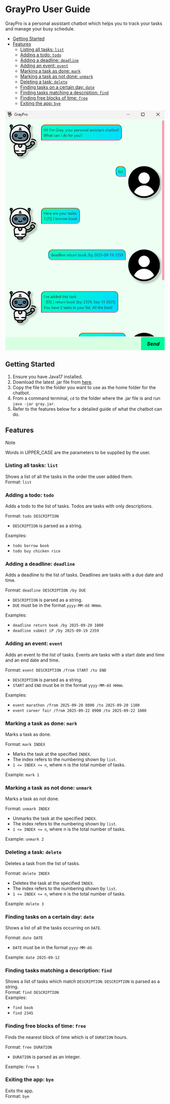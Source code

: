 # GrayPro User Guide
GrayPro is a personal assistant chatbot which helps you to track your tasks and manage your busy schedule.

- [Getting Started](#getting-started)
- [Features](#Features)
    - [Listing all tasks: `list`](#listing-all-tasks-list)
    - [Adding a todo: `todo`](#adding-a-todo-todo)
    - [Adding a deadline: `deadline`](#adding-a-deadline-deadline)
    - [Adding an event: `event`](#adding-an-event-event)
    - [Marking a task as done: `mark`](#marking-a-task-as-done-mark)
    - [Marking a task as not done: `unmark`](#marking-a-task-as-not-done-unmark)
    - [Deleting a task: `delete`](#deleting-a-task-delete)
    - [Finding tasks on a certain day: `date`](#finding-tasks-on-a-certain-day-date)
    - [Finding tasks matching a description: `find`](#finding-tasks-matching-a-description-find)
    - [Finding free blocks of time: `free`](#finding-free-blocks-of-time-free)
    - [Exiting the app: `bye`](#exiting-the-app-bye)

![Screenshot of GrayPro GUI](./Ui.png)

## Getting Started
1. Ensure you have Java17 installed.
2. Download the latest .jar file from [here](https://github.com/GREYHAT262/ip/releases).
3. Copy the file to the folder you want to use as the home folder for the chatbot.
4. From a command terminal, `cd` to the folder where the .jar file is and run `java -jar gray.jar`.
5. Refer to the features below for a detailed guide of what the chatbot can do.

## Features
> [!NOTE]
> Words in UPPER_CASE are the parameters to be supplied by the user.

### Listing all tasks: `list`
Shows a list of all the tasks in the order the user added them.\
Format: `list`

### Adding a todo: `todo`
Adds a todo to the list of tasks. Todos are tasks with only descriptions.

Format: `todo DESCRIPTION`
- `DESCRIPTION` is parsed as a string.

Examples:
- `todo borrow book`
- `todo buy chicken rice`

### Adding a deadline: `deadline`
Adds a deadline to the list of tasks. Deadlines are tasks with a due date and time.

Format: `deadline DESCRIPTION /by DUE`
- `DESCRIPTION` is parsed as a string.
- `DUE` must be in the format `yyyy-MM-dd HHmm`.

Examples:
- `deadline return book /by 2025-09-20 1800`
- `deadline submit iP /by 2025-09-19 2359`

### Adding an event: `event`
Adds an event to the list of tasks. Events are tasks with a start date and time and an end date and time.

Format: `event DESCRIPTION /from START /to END`
- `DESCRIPTION` is parsed as a string.
- `START` and `END` must be in the format `yyyy-MM-dd HHmm`.

Examples:
- `event marathon /from 2025-09-20 0800 /to 2025-09-20 1100`
- `event career fair /from 2025-09-22 0900 /to 2025-09-22 1600`

### Marking a task as done: `mark`
Marks a task as done.

Format: `mark INDEX`
- Marks the task at the specified `INDEX`.
- The index refers to the numbering shown by `list`.
- `1 <= INDEX <= n`, where n is the total number of tasks.

Example: `mark 1`

### Marking a task as not done: `unmark`
Marks a task as not done.

Format: `unmark INDEX`
- Unmarks the task at the specified `INDEX`.
- The index refers to the numbering shown by `list`.
- `1 <= INDEX <= n`, where n is the total number of tasks.

Example: `unmark 2`

### Deleting a task: `delete`
Deletes a task from the list of tasks.

Format: `delete INDEX`
- Deletes the task at the specified `INDEX`.
- The index refers to the numbering shown by `list`.
- `1 <= INDEX <= n`, where n is the total number of tasks.

Example: `delete 3`

### Finding tasks on a certain day: `date`
Shows a list of all the tasks occurring on `DATE`.

Format: `date DATE`
- `DATE` must be in the format `yyyy-MM-dd`.

Example: `date 2025-09-12`

### Finding tasks matching a description: `find`
Shows a list of tasks which match `DESCRIPTION`. `DESCRIPTION` is parsed as a string.\
Format: `find DESCRIPTION`\
Examples:
- `find book`
- `find 2345`

### Finding free blocks of time: `free`
Finds the nearest block of time which is of `DURATION` hours.

Format: `free DURATION`
- `DURATION` is parsed as an integer.

Example: `free 5`

### Exiting the app: `bye`
Exits the app.\
Format: `bye`